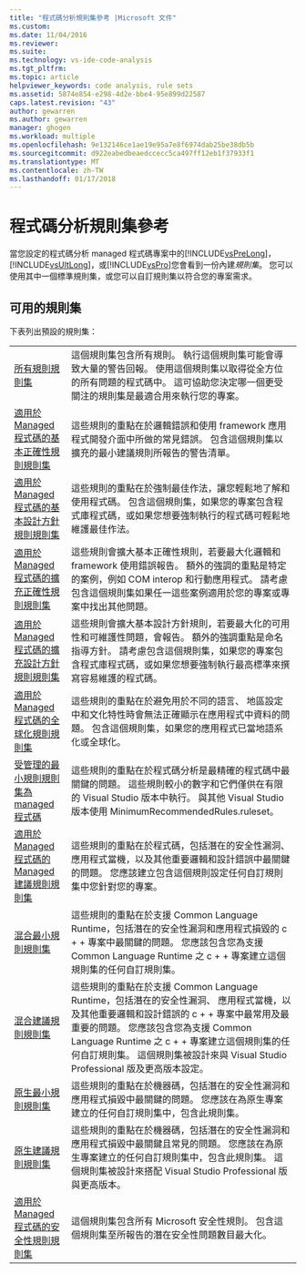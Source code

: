```yaml
---
title: "程式碼分析規則集參考 |Microsoft 文件"
ms.custom: 
ms.date: 11/04/2016
ms.reviewer: 
ms.suite: 
ms.technology: vs-ide-code-analysis
ms.tgt_pltfrm: 
ms.topic: article
helpviewer_keywords: code analysis, rule sets
ms.assetid: 5874e854-e298-4d2e-bbe4-95e899d22587
caps.latest.revision: "43"
author: gewarren
ms.author: gewarren
manager: ghogen
ms.workload: multiple
ms.openlocfilehash: 9e132146ce1ae19e95a7e8f6974dab25be38db5b
ms.sourcegitcommit: d922eabedbeaedccecc5ca497ff12eb1f37933f1
ms.translationtype: MT
ms.contentlocale: zh-TW
ms.lasthandoff: 01/17/2018
---
```

# <a name="code-analysis-rule-set-reference"></a>程式碼分析規則集參考
當您設定的程式碼分析 managed 程式碼專案中的[!INCLUDE[vsPreLong](../code-quality/includes/vsprelong_md.md)]， [!INCLUDE[vsUltLong](../code-quality/includes/vsultlong_md.md)]，或[!INCLUDE[vsPro](../code-quality/includes/vspro_md.md)]您會看到一份內建*規則集*。 您可以使用其中一個標準規則集，或您可以自訂規則集以符合您的專案需求。  
  
## <a name="available-rule-sets"></a>可用的規則集  
 下表列出預設的規則集：  
  
|||  
|-|-|  
|[所有規則規則集](../code-quality/all-rules-rule-set.md)|這個規則集包含所有規則。 執行這個規則集可能會導致大量的警告回報。 使用這個規則集以取得從全方位的所有問題的程式碼中。 這可協助您決定哪一個更受關注的規則集是最適合用來執行您的專案。|  
|[適用於 Managed 程式碼的基本正確性規則規則集](../code-quality/basic-correctness-rules-rule-set-for-managed-code.md)|這些規則的重點在於邏輯錯誤和使用 framework 應用程式開發介面中所做的常見錯誤。 包含這個規則集以擴充的最小建議規則所報告的警告清單。|  
|[適用於 Managed 程式碼的基本設計方針規則規則集](../code-quality/basic-design-guideline-rules-rule-set-for-managed-code.md)|這些規則的重點在於強制最佳作法，讓您輕鬆地了解和使用程式碼。 包含這個規則集，如果您的專案包含程式庫程式碼，或如果您想要強制執行的程式碼可輕鬆地維護最佳作法。|  
|[適用於 Managed 程式碼的擴充正確性規則規則集](../code-quality/extended-correctness-rules-rule-set-for-managed-code.md)|這些規則會擴大基本正確性規則，若要最大化邏輯和 framework 使用錯誤報告。 額外的強調的重點是特定的案例，例如 COM interop 和行動應用程式。 請考慮包含這個規則集如果任一這些案例適用於您的專案或專案中找出其他問題。|  
|[適用於 Managed 程式碼的擴充設計方針規則規則集](../code-quality/extended-design-guidelines-rules-rule-set-for-managed-code.md)|這些規則會擴大基本設計方針規則，若要最大化的可用性和可維護性問題，會報告。 額外的強調重點是命名指導方針。 請考慮包含這個規則集，如果您的專案包含程式庫程式碼，或如果您想要強制執行最高標準來撰寫容易維護的程式碼。|  
|[適用於 Managed 程式碼的全球化規則規則集](../code-quality/globalization-rules-rule-set-for-managed-code.md)|這些規則的重點在於避免用於不同的語言、 地區設定中和文化特性時會無法正確顯示在應用程式中資料的問題。 包含這個規則集，如果您的應用程式已當地語系化或全球化。|  
|[受管理的最小規則規則集為 managed 程式碼](../code-quality/managed-minimun-rules-rule-set-for-managed-code.md)|這些規則的重點在於程式碼分析是最精確的程式碼中最關鍵的問題。  這些規則較小的數字和它們僅供在有限的 Visual Studio 版本中執行。  與其他 Visual Studio 版本使用 MinimumRecommendedRules.ruleset。|  
|[適用於 Managed 程式碼的 Managed 建議規則規則集](../code-quality/managed-recommended-rules-rule-set-for-managed-code.md)|這些規則的重點在於程式碼，包括潛在的安全性漏洞、 應用程式當機，以及其他重要邏輯和設計錯誤中最關鍵的問題。 您應該建立包含這個規則設定任何自訂規則集中您針對您的專案。|  
|[混合最小規則規則集](../code-quality/mixed-minimum-rules-rule-set.md)|這些規則的重點在於支援 Common Language Runtime，包括潛在的安全性漏洞和應用程式損毀的 c + + 專案中最關鍵的問題。 您應該包含您為支援 Common Language Runtime 之 c + + 專案建立這個規則集的任何自訂規則集。|  
|[混合建議規則規則集](../code-quality/mixed-recommended-rules-rule-set.md)|這些規則的重點在於支援 Common Language Runtime，包括潛在的安全性漏洞、 應用程式當機，以及其他重要邏輯和設計錯誤的 c + + 專案中最常用及最重要的問題。 您應該包含您為支援 Common Language Runtime 之 c + + 專案建立這個規則集的任何自訂規則集。  這個規則集被設計來與 Visual Studio Professional 版及更高版本設定。|  
|[原生最小規則規則集](../code-quality/native-minimum-rules-rule-set.md)|這些規則的重點在於機器碼，包括潛在的安全性漏洞和應用程式損毀中最關鍵的問題。 您應該在為原生專案建立的任何自訂規則集中，包含此規則集。|  
|[原生建議規則規則集](../code-quality/native-recommended-rules-rule-set.md)|這些規則的重點在於機器碼，包括潛在的安全性漏洞和應用程式損毀中最關鍵且常見的問題。  您應該在為原生專案建立的任何自訂規則集中，包含此規則集。  這個規則集被設計來搭配 Visual Studio Professional 版與更高版本。|  
|[適用於 Managed 程式碼的安全性規則規則集](../code-quality/security-rules-rule-set-for-managed-code.md)|這個規則集包含所有 Microsoft 安全性規則。 包含這個規則集至所報告的潛在安全性問題數目最大化。|
